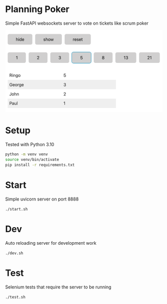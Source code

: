 # Planning Poker

Simple FastAPI websockets server to vote on tickets like scrum poker

![Screenshot](screenshot.png?raw=true "Screenshot")

# Setup
Tested with Python 3.10
```bash
python -m venv venv
source venv/bin/activate
pip install -r requirements.txt
```

# Start
Simple uvicorn server on port 8888

`./start.sh`

# Dev
Auto reloading server for development work

`./dev.sh`

# Test
Selenium tests that require the server to be running

`./test.sh`
